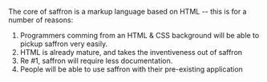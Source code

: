 The core of saffron is a markup language based on HTML -- this is for a number of reasons:

1. Programmers comming from an HTML & CSS background will be able to pickup saffron
very easily.
2. HTML is already mature, and takes the inventiveness out of saffron
3. Re #1, saffron will require less documentation. 
4. People will be able to use saffron with their pre-existing application

